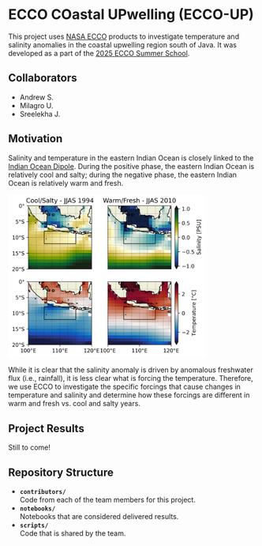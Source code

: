 # ECCO COastal UPwelling (ECCO-UP)

This project uses [NASA ECCO](https://ecco-group.org/) products to investigate temperature and salinity anomalies in the coastal upwelling region south of Java. It was developed as a part of the [2025 ECCO Summer School](https://ecco-summer-school.github.io/ecco-2025/).

## Collaborators

- Andrew S.
- Milagro U.
- Sreelekha J.

## Motivation

Salinity and temperature in the eastern Indian Ocean is closely linked to the [Indian Ocean Dipole](https://www.climate.gov/news-features/blogs/enso/meet-enso%E2%80%99s-neighbor-indian-ocean-dipole). During the positive phase, the eastern Indian Ocean is relatively cool and salty; during the negative phase, the eastern Indian Ocean is relatively warm and fresh.

<img src="https://github.com/ECCO-Summer-School/ESS25-Team_ECCO-UP/blob/main/figures/ecco_sal_temp_area_plot.png?raw=true" width="400px" height="auto">

While it is clear that the salinity anomaly is driven by anomalous freshwater flux (i.e., rainfall), it is less clear what is forcing the temperature. Therefore, we use ECCO to investigate the specific forcings that cause changes in temperature and salinity and determine how these forcings are different in warm and fresh vs. cool and salty years.

## Project Results

Still to come!

## Repository Structure

* **`contributors/`**
<br> Code from each of the team members for this project.
* **`notebooks/`**
<br> Notebooks that are considered delivered results.
* **`scripts/`**
<br> Code that is shared by the team.
